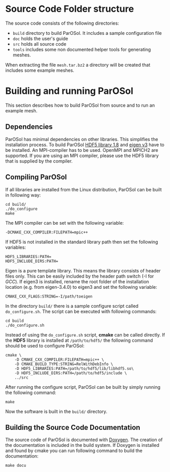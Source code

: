 # Source Code Folder structure #

The source code consists of the following directories:

* `build` directory to build ParOSol. It includes a sample 
configuration file
* `doc` holds the user's guide
* `src` holds all source code
* `tools` includes some non documented helper tools for 
generating meshes.

When extracting the file `mesh.tar.bz2` a directory will be 
created that includes some example meshes.

# Building and running ParOSol #

This section describes how to build ParOSol from source and 
to run an example mesh.

## Dependencies ##

ParOSol has minimal dependencies on other libraries. 
This simplifies the installation process. To build 
ParOSol [HDF5 library 1.8](https://www.hdfgroup.org/solutions/hdf5/) 
and [eigen v3](https://eigen.tuxfamily.org/index.php?title=Main_Page) 
have to be installed. An MPI-compiler has to be used. 
OpenMPI and MPICH2 are supported. If you are using an MPI
compiler, please use the HDF5 library that is supplied by
the compiler.

## Compiling ParOSol ##

If all libraries are installed from the Linux 
distribution, ParOSol can be built in following way:

    cd build/
    ./do_configure
    make

The MPI compiler can be set with the following variable:

    -DCMAKE_CXX_COMPILER:FILEPATH=mpic++

If HDF5 is not installed in the standard library path then 
set the following variables:

    HDF5_LIBRARIES:PATH=
    HDF5_INCLUDE_DIRS:PATH=

Eigen is a pure template library. This means the library 
consists of header files only. This can be easily included 
by the header path switch (-I for _GCC_). If eigen3 is 
installed, rename the root folder of the installation 
location (e.g. from eigen-3.4.0) to eigen3 and set the 
following variable:

    CMAKE_CXX_FLAGS:STRING=-I/path/toeigen

In the directory `build/` there is a sample configure script 
called `do_configure.sh`. The script can be executed with 
following commands:

    cd build
    ./do_configure.sh

Instead of using the `do_configure.sh` script, **cmake** 
can be called directly. If the **HDF5** library is installed 
at `/path/to/hdf5/` the following command should be used to 
configure ParOSol:

    cmake \
        -D CMAKE_CXX_COMPILER:FILEPATH=mpic++ \
        -D CMAKE_BUILD_TYPE:STRING=RelWithDebInfo \
        -D HDF5_LIBRARIES:PATH=/path/to/hdf5/lib/libhdf5.so\
        -D HDF5_INCLUDE_DIRS:PATH=/path/to/hdf5/include \
        ../src

After running the configure script, ParOSol can be built by 
simply running the following command:

    make

Now the software is built in the `build/` directory.

## Building the Source Code Documentation ##

The source code of ParOSol is documented with
[Doxygen](https://www.doxygen.org). The creation of the 
documentation is included in the build system. If Doxygen is 
installed and found by cmake you can run following command 
to build the documentation:

    make docu
